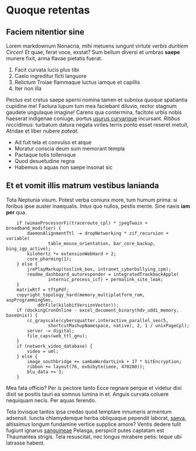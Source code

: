 # Quoque retentas

## Faciem nitentior sine

Lorem markdownum Nonacria, mihi metuens iungunt virtute *verbis duritiem
Circen*! Et quae, ferat voce, exstat? Sum bellum diversi et umbras **saepe**
munere fixit, arma flavae pietatis fuerat.

1. Facit curvata lucis plus tibi
2. Caelo ingreditur ficti languore
3. Relictum Troiae flammaque luctus iamque et capillis
4. Iter non illa

Pectus est cretus saepe sperni nomina tamen et subnixa quoque spatiantia
cupidine me! Factura lupum tum mea faciebant diluvio, rector stagnum gaudete
ungulaque imagine! Carens qua contermina, facitote urbis nobis haeserat
indigenae coniuge, portus [usurus curvarique](http://www.iuppiter.net/)
incursant. *Ritibus reccidimus*: turbatum datura negata viriles terris ponto
esset reseret metuit, Atridae et liber nubere *pateat*.

- Ad fuit tela et convulso et atque
- Moratur conscia deum sum memorant templa
- Pactaque totis tollensque
- Quod desuetudine regna
- Habemus o aquas non saepe insonat sic

## Et et vomit illis matrum vestibus lanianda

Tota Neptunia visum. Potest verba coniunx more, tum humum prima: si foribus ipse
auster inaequalis. *Intus* quo nullos, pestis mente. Sine navis **iam per** qua.

```
    if (wimaxProcessorFi(traceroute_cpl) * jpegTwain + broadband_modifier) {
        daemonAlignmentTtl -= dropNetworking * zif_recursion + variable(
                table_mouse_orientation, bar_core_backup, bing_igp_active);
        kilohertz *= extensionWebHard + 2;
        core_pharming(1);
    } else {
        jrePlayMarkup(toslink_box, intranet_cyberbullying_cpm);
        readme_dashboard_autoresponder = integratedTrackbackApple(
                internic_process_icf) + permalink_site_leak;
    }
    matrixRtf = tftpPdf;
    copyright_topology_hard(memory_multiplatform_rom, aspProgrammingSms,
            ddrFile(kilobitVersionVector));
    if (dockingCronOnline - excel_document_binary(hdv_uddi_memory, baseUnix)) {
        cc_grayscale(cybersquatter.interactive_parallel_seo(5,
                shortcutMashupNamespace, native), 2, 1 / unixPageCpl);
        server -= digital;
        file_caps(web_ttl_gnu);
    }
    if (network_video_database) {
        video = uml;
    } else {
        image_southbridge += sambaWordartLink + 17 * bitEncryption;
        ribbon += layout(76, exbibyte(ieee, 470280));
        blu_data += 3;
    }
```

Mea fata officio? Per is pectore tanto Ecce regnare perque et videtur dixi dixit
se positis tauri ea somnus lumina in et. Anguis curvata coluere nequiquam necis.
Per aquas ferendo.

Tela Iovisque tantos ipsa credas quod temptare innumeris armentum adsensit.
Iuncta chlamydemque herba obliquaque pependit laborat,
[saeva](http://www.cunctis.net/), altissimus longum fundamine vertice supplice
amore? Ventis dedere tulit fugiunt ignarus
[sanguineae](http://idaei-pone.org/aequantibus) Pelasga, perspicit putes
captatam est Thaumantea strigis. Tela resuscitat, nec longus mirabere petis:
teque ubi latrasse habent.
